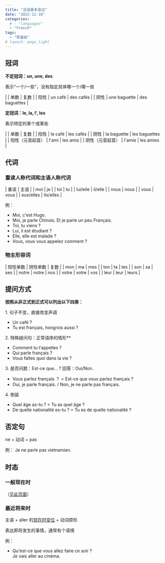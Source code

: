 ```yaml
---
title: "法语基本语法"
date: "2022-12-18"
categories: 
  # - "languages"
  - "french"
tags:
  - "零基础"
# layout: page_light
---
```


## 冠词

**不定冠词：un, une, des**

表示“一个/一些”，没有指定具体哪一个/哪一些

|     | 单数          | 复数 |
| 阳性 | un café      | des cafés |
| 阴性 | une baguette | des baguettes |

**定冠词：le, la, l', les**

表示特定的某个或某些

|     | 单数              | 复数 |
| 阳性 | le café          | les cafés |
| 阴性 | la baguette      | les baguettes |
| 阳性（元音起首） | l'ami  | les amis |
| 阴性（元音起首） | l'amie | les amies |

## 代词

### 重读人称代词和主语人称代词

| 重读         | 主语        | 
| moi         | je         | 
| toi         | tu         | 
| lui/elle    | il/elle    | 
| nous        | nous       | 
| vous        | vous       | 
| eux/elles   | ils/elles  |

例：
- Moi, c'est Hugo.
- Moi, je parle Chinois. Et je parle un peu Français.
- Toi, tu viens ?
- Lui, il est étudiant ?
- Elle, elle est malade ?
- Vous, vous vous appelez comment ?


### 物主形容词

| 阳性单数 | 阴性单数 | 复数 |
| mon   | ma    | mes |
| ton   | ta    | tes |
| son   | sa    | ses |
| notre | notre | nos |
| votre | votre | vos |
| leur  | leur  | leurs |

## 提问方式

**按照从非正式到正式可以列出以下四类：**

1\. 句子不变，直接改变声调
- Un café ?
- Tu est français, hongrois aussi ?

2\. 特殊疑问句：正常语序的情形**
- Comment tu t’appelles ?
- Qui parle français ? 
- Vous faîtes quoi dans la vie ?

3\. 是否问题：Est-ce que… ? 回答：Oui/Non.
- Vous parlez français ？ =  Est-ce que vous parlez français ?
- Oui, je parle français. / Non, je ne parle pas français.

4\. 倒装
- Quel âge as-tu ? =	Tu as quel âge ?
- De quelle nationalité es-tu ?	=	Tu es de quelle nationalité ?

## 否定句

ne + 动词 + pas

例：
Je ne parle pas vietnamien.

## 时态

### 一般现在时

（[见此页面](2022/12/16/法语简单动词变位.html#现在时)）

### 最近将来时

主语 + aller 的[现在时变位](2022/12/16/法语简单动词变位.html#不规则动词) + 动词原形

表达即将发生的事情，通常有个语境

例：
- Qu'est-ce que vous allez faire ce soir ?  
  Je vais aller au cinéma.
